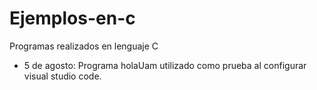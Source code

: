 # Ejemplos-en-c
Programas realizados en lenguaje C
- 5 de agosto: Programa holaUam utilizado como prueba al configurar visual studio code.
